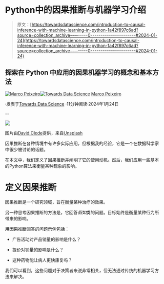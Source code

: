 # Python中的因果推断与机器学习介绍

> 原文：[https://towardsdatascience.com/introduction-to-causal-inference-with-machine-learning-in-python-1a42f897c6ad?source=collection_archive---------0-----------------------#2024-01-24](https://towardsdatascience.com/introduction-to-causal-inference-with-machine-learning-in-python-1a42f897c6ad?source=collection_archive---------0-----------------------#2024-01-24)

## 探索在 Python 中应用的因果机器学习的概念和基本方法

[](https://medium.com/@marcopeixeiro?source=post_page---byline--1a42f897c6ad--------------------------------)[![Marco Peixeiro](../Images/7cf0a81d87281d35ff47f51e3026a3e9.png)](https://medium.com/@marcopeixeiro?source=post_page---byline--1a42f897c6ad--------------------------------)[](https://towardsdatascience.com/?source=post_page---byline--1a42f897c6ad--------------------------------)[![Towards Data Science](../Images/a6ff2676ffcc0c7aad8aaf1d79379785.png)](https://towardsdatascience.com/?source=post_page---byline--1a42f897c6ad--------------------------------) [Marco Peixeiro](https://medium.com/@marcopeixeiro?source=post_page---byline--1a42f897c6ad--------------------------------)

·发表于[Towards Data Science](https://towardsdatascience.com/?source=post_page---byline--1a42f897c6ad--------------------------------) ·11分钟阅读·2024年1月24日

--

![](../Images/326ac79d4b694d8c8ed511698663dc9d.png)

图片由[David Clode](https://unsplash.com/@davidclode?utm_source=medium&utm_medium=referral)提供，来自[Unsplash](https://unsplash.com/?utm_source=medium&utm_medium=referral)

因果推断在各种情境中有许多实际应用，但根据我的经验，它是一个在数据科学家中很少被讨论的话题。

在本文中，我们定义了因果推断并阐明了它的使用动机。然后，我们应用一些基本的Python算法来衡量某种现象的影响。

# 定义因果推断

因果推断是一个研究领域，旨在衡量某种治疗的效果。

另一种思考因果推断的方法是，它回答*假如*类的问题。目标始终是衡量某种行为所带来的影响。

用因果推断回答的问题示例包括：

+   广告活动对产品销量的影响是什么？

+   提价对销量的影响是什么？

+   这种药物能让病人更快康复吗？

我们可以看到，这些问题对于决策者来说非常相关，但无法通过传统的机器学习方法来解决。
